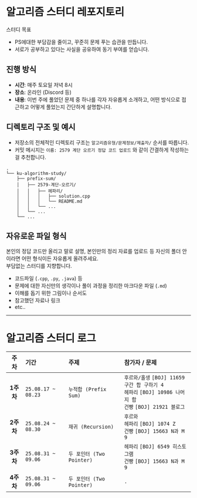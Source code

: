 ﻿# 알고리즘 스터디 레포지토리
스터디 목표
- PS에대한 부담감을 줄이고, 꾸준히 문제 푸는 습관을 만듭니다.   
- 서로가 공부하고 있다는 사실을 공유하여 동기 부여를 얻습니다.

## 진행 방식
- **시간**: 매주 토요일 저녁 8시
- **장소**: 온라인 (Discord 등)
- **내용**: 이번 주에 풀었던 문제 중 하나를 각자 자유롭게 소개하고, 어떤 방식으로 접근하고 어떻게 풀었는지 간단하게 설명합니다.

## 디렉토리 구조 및 예시

- 저장소의 전체적인 디렉토리 구조는 `알고리즘유형/문제정보/제출자/` 순서를 따릅니다.   
- 커밋 메시지는 `이름: 2579 계단 오르기 정답 코드 업로드` 와 같이 간결하게 작성하는걸 추천합니다.


```
.
└── ku-algorithm-study/
    ├── prefix-sum/
    │   ├── 2579-계단-오르기/
    │   │   ├── 헤파리/
    │   │   │   ├── solution.cpp
    │   │   │   └── README.md
    │   │   └── ...
    │   └── ...
    └── ...
```

## 자유로운 파일 형식
본인의 정답 코드만 올리고 말로 설명, 본인만의 정리 자료를 업로드 등 자신의 폴더 안이라면 어떤 형식이든 자유롭게 올려주세요.   
부담없는 스터디를 지향합니다.

- 코드파일 (`.cpp`, `.py`, `.java`) 등
- 문제에 대한 자신만의 생각이나 풀이 과정을 정리한 마크다운 파일 (`.md`)
- 이해를 돕기 위한 그림이나 순서도
- 참고했던 자료나 링크
- etc..

---

# 알고리즘 스터디 로그

| 주차 | 기간 | 주제 | 참가자 / 문제 |
| :--: | :-- | :--- | :--- |
| **1주차** | `25.08.17 ~ 08.23` | `누적합 (Prefix Sum)` | `후르와/홀생` `[BOJ] 11659 구간 합 구하기 4` <br> `헤파리` `[BOJ] 10986 나머지 합` <br> `건빵` `[BOJ] 21921 블로그`|
| **2주차** | `25.08.24 ~ 08.30` | `재귀 (Recursion)` | `후르와`<br> `헤파리` `[BOJ] 1074 Z` <br>`건빵` `[BOJ] 15663 N과 M 9`|
| **3주차** | `25.08.31 ~ 09.06` | `두 포인터 (Two Pointer)` | `헤파리` `[BOJ] 6549 히스토그램` <br>`건빵` `[BOJ] 15663 N과 M 9`|
| **4주차** | `25.08.31 ~ 09.06` | `두 포인터 (Two Pointer)` | `.`|

